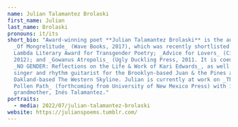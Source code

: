 ```yaml
---
name: Julian Talamantez Brolaski
first_name: Julian
last_name: Brolaski
pronouns: it/its
short_bio: "Award-winning poet **Julian Talamantez Brolaski** is the author of
  _Of Mongrelitude_ (Wave Books, 2017), which was recently shortlisted for a
  Lambda Literary Award for Transgender Poetry; _Advice for Lovers_ (City Lights
  2012); and _Gowanus Atropolis_ (Ugly Duckling Press, 2011. It is coediter of
  _NO GENDER: Reflections on the Life & Work of Kari Edwards_, as well as lead
  singer and rhythm guitarist for the Brooklyn-based Juan & the Pines and
  Oakland-based The Western Skyline. Julian is currently at work on _The Apache
  Pollen Path_ (forthcoming from University of New Mexico Press) with its
  grandmother, Inés Talamantez."
portraits:
  - media: 2022/07/julian-talamantez-brolaski
website: https://julianspoems.tumblr.com/
---
```

